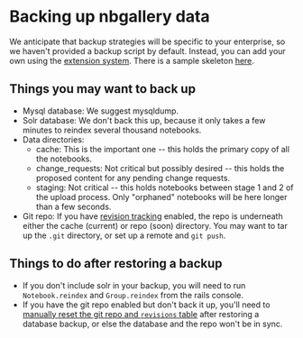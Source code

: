 # Backing up nbgallery data

We anticipate that backup strategies will be specific to your enterprise, so we haven't provided a backup script by default.  Instead, you can add your own using the [extension system](extensions.md).  There is a sample skeleton [here](../samples/backup).

## Things you may want to back up

 * Mysql database: We suggest mysqldump.
 * Solr database: We don't back this up, because it only takes a few minutes to reindex several thousand notebooks.
 * Data directories:
   * cache: This is the important one -- this holds the primary copy of all the notebooks.
   * change_requests: Not critical but possibly desired -- this holds the proposed content for any pending change requests.
   * staging: Not critical -- this holds notebooks between stage 1 and 2 of the upload process.  Only "orphaned" notebooks will be here longer than a few seconds.
 * Git repo: If you have [revision tracking](revisions.md) enabled, the repo is underneath either the cache (current) or repo (soon) directory.  You may want to tar up the `.git` directory, or set up a remote and `git push`.
 
 ## Things to do after restoring a backup
 
  * If you don't include solr in your backup, you will need to run `Notebook.reindex` and `Group.reindex` from the rails console.
  * If you have the git repo enabled but don't back it up, you'll need to [manually reset the git repo and `revisions` table](https://github.com/nbgallery/nbgallery/blob/master/docs/revisions.md#manually-creatingresetting-the-git-repo) after restoring a database backup, or else the database and the repo won't be in sync.
